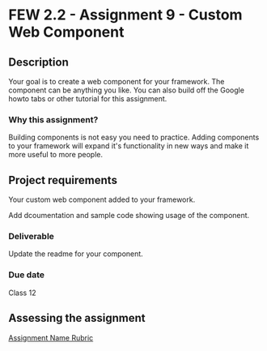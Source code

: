 # FEW 2.2 - Assignment 9 - Custom Web Component 

## Description 

Your goal is to create a web component for your framework. The component can be anything you like. You can also build off the Google howto tabs or other tutorial for this assignment.

### Why this assignment?

Building components is not easy you need to practice. Adding components to your framework will expand it's functionality in new ways and make it more useful to more people.  

## Project requirements

Your custom web component added to your framework. 

Add dcoumentation and sample code showing usage of the component. 

### Deliverable

Update the readme for your component. 

### Due date

Class 12

## Assessing the assignment

[Assignment Name Rubric]()



